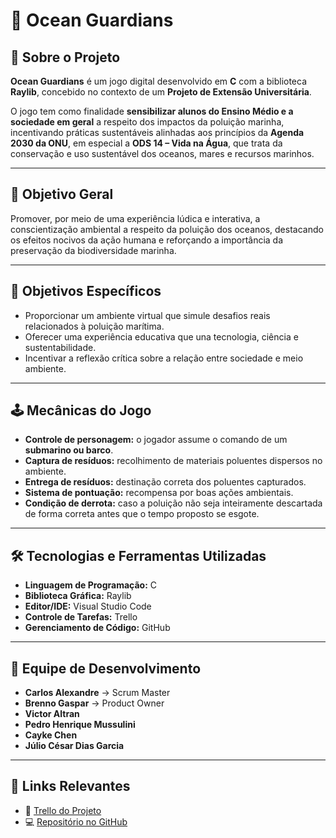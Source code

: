 # 🌊 Ocean Guardians

## 📖 Sobre o Projeto
**Ocean Guardians** é um jogo digital desenvolvido em **C** com a biblioteca **Raylib**, concebido no contexto de um **Projeto de Extensão Universitária**.  

O jogo tem como finalidade **sensibilizar alunos do Ensino Médio e a sociedade em geral** a respeito dos impactos da poluição marinha, incentivando práticas sustentáveis alinhadas aos princípios da **Agenda 2030 da ONU**, em especial a **ODS 14 – Vida na Água**, que trata da conservação e uso sustentável dos oceanos, mares e recursos marinhos.

---

## 🎯 Objetivo Geral
Promover, por meio de uma experiência lúdica e interativa, a conscientização ambiental a respeito da poluição dos oceanos, destacando os efeitos nocivos da ação humana e reforçando a importância da preservação da biodiversidade marinha.

---

## 🎯 Objetivos Específicos
- Proporcionar um ambiente virtual que simule desafios reais relacionados à poluição marítima.  
- Oferecer uma experiência educativa que una tecnologia, ciência e sustentabilidade.  
- Incentivar a reflexão crítica sobre a relação entre sociedade e meio ambiente.  

---

## 🕹️ Mecânicas do Jogo
- **Controle de personagem:** o jogador assume o comando de um **submarino ou barco**.  
- **Captura de resíduos:** recolhimento de materiais poluentes dispersos no ambiente.  
- **Entrega de resíduos:** destinação correta dos poluentes capturados.  
- **Sistema de pontuação:** recompensa por boas ações ambientais.  
- **Condição de derrota:** caso a poluição não seja inteiramente descartada de forma correta antes que o tempo proposto se esgote.  

---

## 🛠️ Tecnologias e Ferramentas Utilizadas
- **Linguagem de Programação:** C  
- **Biblioteca Gráfica:** Raylib  
- **Editor/IDE:** Visual Studio Code  
- **Controle de Tarefas:** Trello  
- **Gerenciamento de Código:** GitHub  

---

## 👥 Equipe de Desenvolvimento
- **Carlos Alexandre** → Scrum Master  
- **Brenno Gaspar** → Product Owner  
- **Victor Altran**  
- **Pedro Henrique Mussulini**  
- **Cayke Chen**  
- **Júlio César Dias Garcia**  

---

## 🔗 Links Relevantes
- 📌 [Trello do Projeto](https://trello.com/invite/b/68433d7121467f57c495b960/ATTIa8173ec74f200b713333c6041fff89e69F1A16B8/ocean-guardians-projeto-de-extensao-2)  
- 💻 [Repositório no GitHub](https://github.com/BrennoGaspar/OceanGuardians.git)